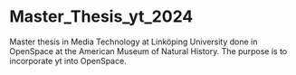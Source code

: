 # Master_Thesis_yt_2024
Master thesis in Media Technology at Linköping University done in OpenSpace at the American Museum of Natural History. The purpose is to incorporate yt into OpenSpace.
